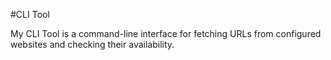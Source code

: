 #CLI Tool

My CLI Tool is a command-line interface for fetching URLs from configured websites and checking their availability.